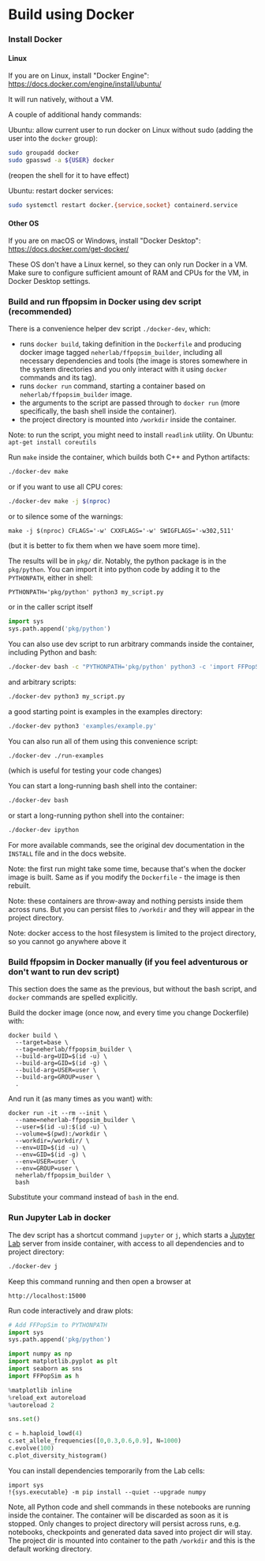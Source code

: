 # Build using Docker

### Install Docker

#### Linux

If you are on Linux, install "Docker Engine": https://docs.docker.com/engine/install/ubuntu/

It will run natively, without a VM.

A couple of additional handy commands:

Ubuntu: allow current user to run docker on Linux without sudo (adding the user into the `docker` group):

```bash
sudo groupadd docker
sudo gpasswd -a ${USER} docker

```

(reopen the shell for it to have effect)

Ubuntu: restart docker services:

```bash
sudo systemctl restart docker.{service,socket} containerd.service
```

#### Other OS

If you are on macOS or Windows, install "Docker Desktop": https://docs.docker.com/get-docker/

These OS don't have a Linux kernel, so they can only run Docker in a VM. Make sure to configure sufficient amount of RAM
and CPUs for the VM, in Docker Desktop settings.

### Build and run ffpopsim in Docker using dev script (recommended)

There is a convenience helper dev script `./docker-dev`, which:

- runs `docker build`, taking definition in the `Dockerfile` and producing docker image tagged `neherlab/ffpopsim_builder`, including all necessary dependencies and tools (the image is stores somewhere in the system directories and you only interact with it using `docker` commands and its tag).
- runs `docker run` command, starting a container based on `neherlab/ffpopsim_builder` image.
- the arguments to the script are passed through to `docker run` (more specifically, the bash shell inside the
  container).
- the project directory is mounted into `/workdir` inside the container.

Note: to run the script, you might need to install `readlink` utility. On Ubuntu: `apt-get install coreutils`

Run `make` inside the container, which builds both C++ and Python artifacts:

```bash
./docker-dev make
```

or if you want to use all CPU cores:

```bash
./docker-dev make -j $(nproc)
```

or to silence some of the warnings:

```
make -j $(nproc) CFLAGS='-w' CXXFLAGS='-w' SWIGFLAGS='-w302,511'
```

(but it is better to fix them when we have soem more time).


The results will be in `pkg/` dir. Notably, the python package is in the `pkg/python`. You can import it into python code by adding it to the `PYTHONPATH`, either in shell:

```
PYTHONPATH='pkg/python' python3 my_script.py
```

or in the caller script itself

```python
import sys
sys.path.append('pkg/python')
```


You can also use dev script to run arbitrary commands inside the container, including Python and bash:

```bash
./docker-dev bash -c "PYTHONPATH='pkg/python' python3 -c 'import FFPopSim as h; pop = h.haploid_lowd(5); print(pop)'"
```

and arbitrary scripts:

```bash
./docker-dev python3 my_script.py
```

a good starting point is examples in the examples directory:


```bash
./docker-dev python3 'examples/example.py'
```

You can also run all of them using this convenience script:

```bash
./docker-dev ./run-examples
```

(which is useful for testing your code changes)


You can start a long-running bash shell into the container:

```bash
./docker-dev bash
```

or start a long-running python shell into the container:

```bash
./docker-dev ipython
```


For more available commands, see the original dev documentation in the `INSTALL` file and in the docs website.

Note: the first run might take some time, because that's when the docker image is built. Same as if you modify the `Dockerfile` - the image is then rebuilt.

Note: these containers are throw-away and nothing persists inside them across runs. But you can persist files
to `/workdir` and they will appear in the project directory.

Note: docker access to the host filesystem is limited to the project directory, so you cannot go anywhere above it

### Build ffpopsim in Docker manually (if you feel adventurous or don't want to run dev script)

This section does the same as the previous, but without the bash script, and `docker` commands are spelled explicitly.

Build the docker image (once now, and every time you change Dockerfile) with:

```
docker build \
  --target=base \
  --tag=neherlab/ffpopsim_builder \ 
  --build-arg=UID=$(id -u) \
  --build-arg=GID=$(id -g) \
  --build-arg=USER=user \
  --build-arg=GROUP=user \
  .
```

And run it (as many times as you want) with:

```
docker run -it --rm --init \
  --name=neherlab-ffpopsim_builder \
  --user=$(id -u):$(id -u) \
  --volume=$(pwd):/workdir \
  --workdir=/workdir/ \
  --env=UID=$(id -u) \
  --env=GID=$(id -g) \
  --env=USER=user \
  --env=GROUP=user \
  neherlab/ffpopsim_builder \
  bash
```

Substitute your command instead of `bash` in the end.


### Run Jupyter Lab in docker

The dev script has a shortcut command `jupyter` or `j`, which starts a [Jupyter Lab](https://jupyter.org/) server from inside container, with access to all dependencies and to project directory:

```bash
./docker-dev j
```

Keep this command running and then open a browser at

```plaintext
http://localhost:15000
```

Run code interactively and draw plots:

```python
# Add FFPopSim to PYTHONPATH
import sys
sys.path.append('pkg/python')

import numpy as np
import matplotlib.pyplot as plt
import seaborn as sns
import FFPopSim as h

%matplotlib inline
%reload_ext autoreload
%autoreload 2

sns.set()

c = h.haploid_lowd(4)
c.set_allele_frequencies([0,0.3,0.6,0.9], N=1000) 
c.evolve(100)
c.plot_diversity_histogram()

```

You can install dependencies temporarily from the Lab cells:

```
import sys
!{sys.executable} -m pip install --quiet --upgrade numpy
```

Note, all Python code and shell commands in these notebooks are running inside the container. The container will be discarded as soon as it is stopped. Only changes to project directory will persist across runs, e.g. notebooks, checkpoints and generated data saved into project dir will stay. The project dir is mounted into container to the path `/workdir` and this is the default working directory.
